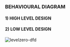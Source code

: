 ### BEHAVIOURAL DIAGRAM
#### 1) HIGH LEVEL DESIGN
#### 2) LOW LEVEL DESIGN
 ![levelzero-dfd](https://user-images.githubusercontent.com/98866123/156108933-42e24531-cac6-4fb9-a52c-ffbf8be10231.png)

